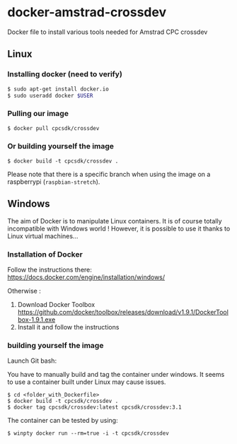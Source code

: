 
# docker-amstrad-crossdev
Docker file to install various tools needed for Amstrad CPC crossdev

## Linux

### Installing docker (need to verify)
```bash
$ sudo apt-get install docker.io
$ sudo useradd docker $USER 
```


### Pulling our image

```bash
$ docker pull cpcsdk/crossdev
```


### Or building yourself the image

```
$ docker build -t cpcsdk/crossdev .
```

Please note that there is a specific branch when using the image on a raspberrypi (`raspbian-stretch`).

## Windows

The aim of Docker is to manipulate Linux containers. It is of course totally incompatible with Windows world !
However, it is possible to use it thanks to Linux virtual machines...

### Installation of Docker

Follow the instructions there: https://docs.docker.com/engine/installation/windows/

Otherwise :

  1. Download Docker Toolbox https://github.com/docker/toolbox/releases/download/v1.9.1/DockerToolbox-1.9.1.exe
  2. Install it and follow the instructions  
  
  


###  building yourself the image

Launch Git bash:

You have to manually build and tag the container under windows.
It seems to use a container built under Linux may cause issues.

```
$ cd <folder_with_Dockerfile>
$ docker build -t cpcsdk/crossdev .
$ docker tag cpcsdk/crossdev:latest cpcsdk/crossdev:3.1
```

The container can be tested by using:

```
$ winpty docker run --rm=true -i -t cpcsdk/crossdev
```
